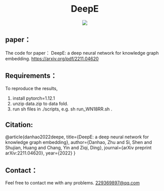 <h1 align="center">
  DeepE
</h1>
<p align="center">
  <a href="https://arxiv.org/pdf/2211.04620"><img src="http://img.shields.io/badge/Supplementary-PDF-green.svg"></a>
  </a>
</p>

## paper：
The code for paper： DeepE: a deep neural network for knowledge graph embedding.
https://arxiv.org/pdf/2211.04620

## Requirements：
To reproduce the results, 
1) install pytorch=1.12.1
2) unzip data.zip to data fold.
3) run sh files in ./scripts, e.g. sh run_WN18RR.sh . 

## Citation:
@article{danhao2022deepe,
  title={DeepE: a deep neural network for knowledge graph embedding},
  author={Danhao, Zhu and Si, Shen and Shujian, Huang and Chang, Yin and Ziqi, Ding},
  journal={arXiv preprint arXiv:2211.04620},
  year={2022}
}

## Contact：
Feel free to contact me with any problems. 229369897@qq.com
